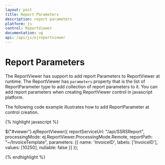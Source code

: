 ```yaml
---
layout: post
title: Report Parameters
description: report parameters
platform: js
control: ReportViewer
documentation: ug
api: /api/js/ejreportviewer
---
```


# Report Parameters

The ReportViewer has support to add report Parameters to ReportViewer at runtime. The ReportViewer has `parameters` property that is the list of ReportParameter type to add collection of report parameters to it. You can add report parameters when creating ReportViewer control in javascript platform.

The following code example illustrates how to add ReportParameter at control creation.

{% highlight javascript %}

$("#viewer").ejReportViewer({
    reportServiceUrl: "/api/SSRSReport",
    processingMode: ej.ReportViewer.ProcessingMode.Remote,
    reportPath: "~/InvoiceTemplate",
    parameters: [{
        name: 'InvoiceID',
        labels: ['InvoiceID'],
        values: [10250],
        nullable: false
    }]
});

{% endhighlight %}
